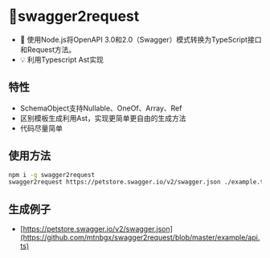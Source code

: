 # 📢swagger2request
- 🚀 使用Node.js将OpenAPI 3.0和2.0（Swagger）模式转换为TypeScript接口和Request方法。
- 💡 利用Typescript Ast实现

## 特性

- SchemaObject支持Nullable、OneOf、Array、Ref
- 区别模板生成利用Ast，实现更简单更自由的生成方法
- 代码尽量简单

## 使用方法
```bash
npm i -g swagger2request
swagger2request https://petstore.swagger.io/v2/swagger.json ./example.ts
```

## 生成例子
- [https://petstore.swagger.io/v2/swagger.json](https://github.com/mtnbgx/swagger2request/blob/master/example/api.ts)